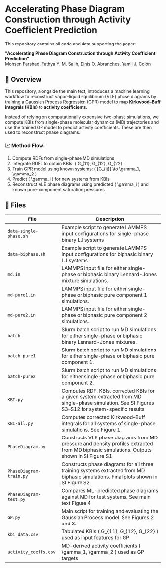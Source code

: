 # Accelerating Phase Diagram Construction through Activity Coefficient Prediction

This repository contains all code and data supporting the paper:

**"Accelerating Phase Diagram Construction through Activity Coefficient Prediction"**  
Mohsen Farshad, Fathya Y. M. Salih, Dinis O. Abranches, Yamil J. Colón

## 🧠 Overview

This repository, alongside the main text, introduces a machine learning workflow to reconstruct vapor–liquid equilibrium (VLE) phase diagrams by training a Gaussian Process Regression (GPR) model to map **Kirkwood–Buff integrals (KBIs)** to **activity coefficients**.

Instead of relying on computationally expensive two-phase simulations, we compute KBIs from single-phase molecular dynamics (MD) trajectories and use the trained GP model to predict activity coefficients. These are then used to reconstruct phase diagrams.

### 📈 Method Flow:

1. Compute RDFs from single-phase MD simulations
2. Integrate RDFs to obtain KBIs: \( G_{11}, G_{12}, G_{22} \)
3. Train GPR model using known systems: \( [G_{ij}] \to \gamma_1, \gamma_2 \)
4. Predict \( \gamma_i \) for new systems from KBIs
5. Reconstruct VLE phase diagrams using predicted \( \gamma_i \) and known pure-component saturation pressures

## 📁 Files

| File | Description |
|------|-------------|
| `data-single-phase.sh` | Example script to generate LAMMPS input configurations for single-phase binary LJ systems |
| `data-biphase.sh` | Example script to generate LAMMPS input configurations for biphasic binary LJ systems |
| `md.in` | LAMMPS input file for either single-phase or biphasic binary Lennard-Jones mixture simulations.
| `md-pure1.in` | LAMMPS input file for either single-phase or biphasic pure component 1 simulations.
| `md-pure2.in` | LAMMPS input file for either single-phase or biphasic pure component 2 simulations.
| `batch` | Slurm batch script to run MD simulations for either single-phase or biphasic binary Lennard-Jones mixtures.
| `batch-pure1` | Slurm batch script to run MD simulations for either single-phase or biphasic pure component 1.
| `batch-pure2` | Slurm batch script to run MD simulations for either single-phase or biphasic pure component 2.
| `KBI.py` | Computes RDF, KBIs, corrected KBIs for a given system extracted from MD single-phase simulation. See SI Figures S3–S12 for system-specific results |
| `KBI-all.py` | Computes corrected Kirkwood–Buff integrals for all systems of single-phase simulations. See Figure 1.  |
| `PhaseDiagram.py` | Constructs VLE phase diagrams from MD pressure and density profiles extracted from MD biphasic simulations. Outputs shown in SI Figure S1 |
| `PhaseDiagram-train.py` | Constructs phase diagrams for all three training systems extracted from MD biphasic simulations. Final plots shown in SI Figure S2 |
| `PhaseDiagram-test.py` | Compares ML-predicted phase diagrams against MD for test systems. See main text Figure 4 |
| `GP.py` | Main script for training and evaluating the Gaussian Process model. See Figures 2 and 3. |
| `kbi_data.csv` | Tabulated KBIs \( G_{11}, G_{12}, G_{22} \) used as input features for GP |
| `activity_coeffs.csv` | MD-derived activity coefficients \( \gamma_1, \gamma_2 \) used as GP targets |
